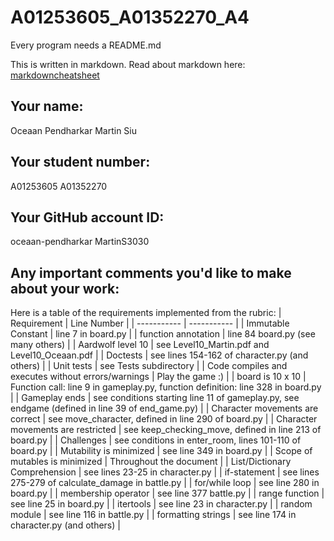 # A01253605_A01352270_A4

Every program needs a README.md

This is written in markdown. Read about markdown here: [markdowncheatsheet](https://www.markdownguide.org/cheat-sheet/)

## Your name:
Oceaan Pendharkar
Martin Siu

## Your student number:
A01253605
A01352270

## Your GitHub account ID:
oceaan-pendharkar 
MartinS3030

## Any important comments you'd like to make about your work:
Here is a table of the requirements implemented from the rubric:
| Requirement      | Line Number |
| ----------- | ----------- |
| Immutable Constant | line 7 in board.py |
| function annotation | line 84 board.py (see many others) |
| Aardwolf level 10 | see Level10_Martin.pdf and Level10_Oceaan.pdf |
| Doctests | see lines 154-162 of character.py (and others) |
| Unit tests | see Tests subdirectory |
| Code compiles and executes without errors/warnings | Play the game :)  |
| board is 10 x 10 | Function call: line 9 in gameplay.py, function definition: line 328 in board.py |
| Gameplay ends | see conditions starting line 11 of gameplay.py, see endgame (defined in line 39 of end_game.py) |
| Character movements are correct | see move_character, defined in line 290 of board.py |
| Character movements are restricted | see keep_checking_move, defined in line 213 of board.py |
| Challenges | see conditions in enter_room, lines 101-110 of board.py  |
| Mutability is minimized | see line 349 in board.py |
| Scope of mutables is minimized | Throughout the document |
| List/Dictionary Comprehension | see lines 23-25 in character.py |
| if-statement | see lines 275-279 of calculate_damage in battle.py |
| for/while loop | see line 280 in board.py  |
| membership operator | see line 377 battle.py |
| range function | see line 25 in board.py |
| itertools | see line 23 in character.py |
| random module | see line 116 in battle.py |
| formatting strings | see line 174 in character.py (and others) |
